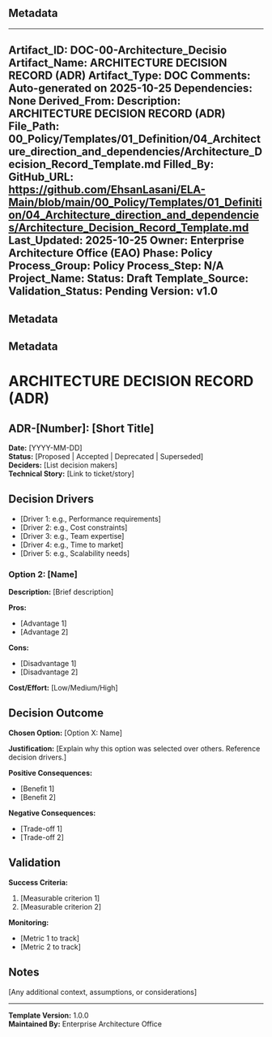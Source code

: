 ## Metadata
---
Artifact_ID: DOC-00-Architecture_Decisio
Artifact_Name: ARCHITECTURE DECISION RECORD (ADR)
Artifact_Type: DOC
Comments: Auto-generated on 2025-10-25
Dependencies: None
Derived_From: 
Description: ARCHITECTURE DECISION RECORD (ADR)
File_Path: 00_Policy/Templates/01_Definition/04_Architecture_direction_and_dependencies/Architecture_Decision_Record_Template.md
Filled_By: 
GitHub_URL: https://github.com/EhsanLasani/ELA-Main/blob/main/00_Policy/Templates/01_Definition/04_Architecture_direction_and_dependencies/Architecture_Decision_Record_Template.md
Last_Updated: 2025-10-25
Owner: Enterprise Architecture Office (EAO)
Phase: Policy
Process_Group: Policy
Process_Step: N/A
Project_Name: 
Status: Draft
Template_Source: 
Validation_Status: Pending
Version: v1.0
---
## Metadata
## Metadata
# ARCHITECTURE DECISION RECORD (ADR)

## ADR-[Number]: [Short Title]

**Date:** [YYYY-MM-DD]  
**Status:** [Proposed | Accepted | Deprecated | Superseded]  
**Deciders:** [List decision makers]  
**Technical Story:** [Link to ticket/story]  

## Decision Drivers

* [Driver 1: e.g., Performance requirements]
* [Driver 2: e.g., Cost constraints]
* [Driver 3: e.g., Team expertise]
* [Driver 4: e.g., Time to market]
* [Driver 5: e.g., Scalability needs]

### Option 2: [Name]
**Description:** [Brief description]

**Pros:**
- [Advantage 1]
- [Advantage 2]

**Cons:**
- [Disadvantage 1]
- [Disadvantage 2]

**Cost/Effort:** [Low/Medium/High]

## Decision Outcome

**Chosen Option:** [Option X: Name]

**Justification:**
[Explain why this option was selected over others. Reference decision drivers.]

**Positive Consequences:**
- [Benefit 1]
- [Benefit 2]

**Negative Consequences:**
- [Trade-off 1]
- [Trade-off 2]

## Validation

**Success Criteria:**
1. [Measurable criterion 1]
2. [Measurable criterion 2]

**Monitoring:**
- [Metric 1 to track]
- [Metric 2 to track]

## Notes

[Any additional context, assumptions, or considerations]

---

**Template Version:** 1.0.0  
**Maintained By:** Enterprise Architecture Office
